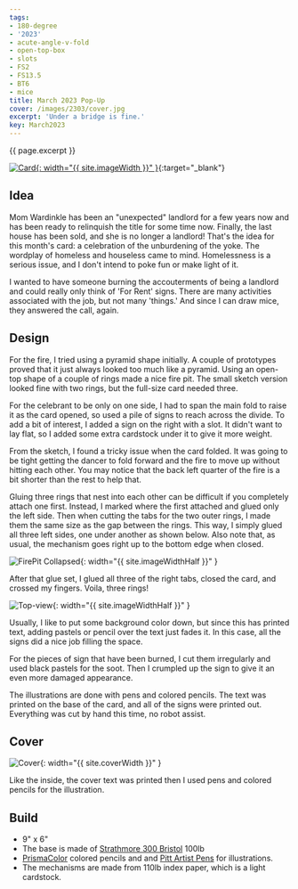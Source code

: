 ```yaml
---
tags:
- 180-degree
- '2023'
- acute-angle-v-fold
- open-top-box
- slots
- FS2
- FS13.5
- BT6
- mice
title: March 2023 Pop-Up
cover: /images/2303/cover.jpg
excerpt: 'Under a bridge is fine.'
key: March2023
---
```

{{ page.excerpt }}

[![Card]({{site.baseurl}}/images/2303/popup.gif){: width="{{ site.imageWidth }}" }](/images/2303/popup.gif "Click to replay in a new tab"){:target="_blank"}

## Idea

Mom Wardinkle has been an "unexpected" landlord for a few years now and has been ready to relinquish the title for some time now. Finally, the last house has been sold, and she is no longer a landlord! That's the idea for this month's card: a celebration of the unburdening of the yoke. The wordplay of homeless and houseless came to mind. Homelessness is a serious issue, and I don't intend to poke fun or make light of it.

I wanted to have someone burning the accouterments of being a landlord and could really only think of 'For Rent' signs. There are many activities associated with the job, but not many 'things.' And since I can draw mice, they answered the call, again.

## Design

For the fire, I tried using a pyramid shape initially. A couple of prototypes proved that it just always looked too much like a pyramid. Using an open-top shape of a couple of rings made a nice fire pit. The small sketch version looked fine with two rings, but the full-size card needed three.

For the celebrant to be only on one side, I had to span the main fold to raise it as the card opened, so used a pile of signs to reach across the divide. To add a bit of interest, I added a sign on the right with a slot. It didn't want to lay flat, so I added some extra cardstock under it to give it more weight.

From the sketch, I found a tricky issue when the card folded. It was going to be tight getting the dancer to fold forward and the fire to move up without hitting each other. You may notice that the back left quarter of the fire is a bit shorter than the rest to help that.

Gluing three rings that nest into each other can be difficult if you completely attach one first. Instead, I marked where the first attached and glued only the left side. Then when cutting the tabs for the two outer rings, I made them the same size as the gap between the rings. This way, I simply glued all three left sides, one under another as shown below. Also note that, as usual, the mechanism goes right up to the bottom edge when closed.

![FirePit Collapsed]({{site.baseurl}}/images/2303/fire-pit.jpg){: width="{{ site.imageWidthHalf }}" }

After that glue set, I glued all three of the right tabs, closed the card, and crossed my fingers. Voila, three rings!

![Top-view]({{site.baseurl}}/images/2303/top.jpg){: width="{{ site.imageWidthHalf }}" }

Usually, I like to put some background color down, but since this has printed text, adding pastels or pencil over the text just fades it. In this case, all the signs did a nice job filling the space.

For the pieces of sign that have been burned, I cut them irregularly and used black pastels for the soot. Then I crumpled up the sign to give it an even more damaged appearance.

The illustrations are done with pens and colored pencils. The text was printed on the base of the card, and all of the signs were printed out. Everything was cut by hand this time, no robot assist.

## Cover

![Cover]({{site.baseurl}}{{page.cover}}){: width="{{ site.coverWidth }}" }

Like the inside, the cover text was printed then I used pens and colored pencils for the illustration.

## Build

- 9" x 6"
- The base is made of [Strathmore 300 Bristol](/supplies.html#strathmore-300-bristol) 100lb
- [PrismaColor](/supplies.html#prismacolor-colored-pencils) colored pencils and and [Pitt Artist Pens](/supplies.html#faber-castell-pitt-artist-pens) for illustrations.
- The mechanisms are made from 110lb index paper, which is a light cardstock.
